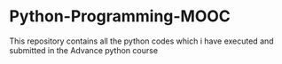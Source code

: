 # Python-Programming-MOOC
This repository contains all the python codes which i have executed and submitted in the Advance python course
